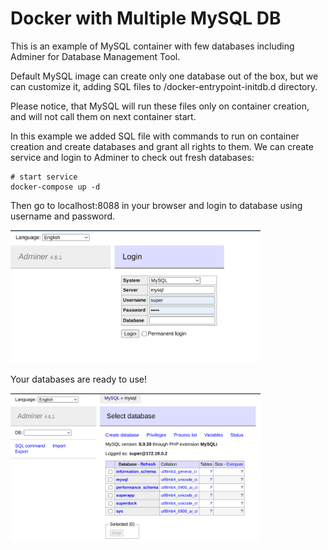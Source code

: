 # Docker with Multiple MySQL DB
This is an example of MySQL container with few databases including Adminer for Database Management Tool.

Default MySQL image can create only one database out of the box, but we can customize it, adding SQL files to /docker-entrypoint-initdb.d directory.

Please notice, that MySQL will run these files only on container creation, and will not call them on next container start.

In this example we added SQL file with commands to run on container creation and create databases and grant all rights to them. We can create service and login to Adminer to check out fresh databases:

```
# start service
docker-compose up -d
```

Then go to localhost:8088 in your browser and login to database using username and password.
<p align="left">
  <img src="pictures/login.png" width="400" title="login-page">
</p>

Your databases are ready to use!
<p align="left">
  <img src="pictures/databases.png" width="400" title="databases-ready">
</p>
